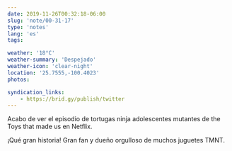 ```yaml
---
date: 2019-11-26T00:32:18-06:00
slug: 'note/00-31-17'
type: 'notes'
lang: 'es'
tags:

weather: '18°C'
weather-summary: 'Despejado'
weather-icon: 'clear-night'
location: '25.7555,-100.4023'
photos:

syndication_links:
    - https://brid.gy/publish/twitter
---
```

Acabo de ver el episodio de tortugas ninja adolescentes mutantes de the Toys that made us en Netflix.

¡Qué gran historia! Gran fan y dueño orgulloso de muchos juguetes TMNT.